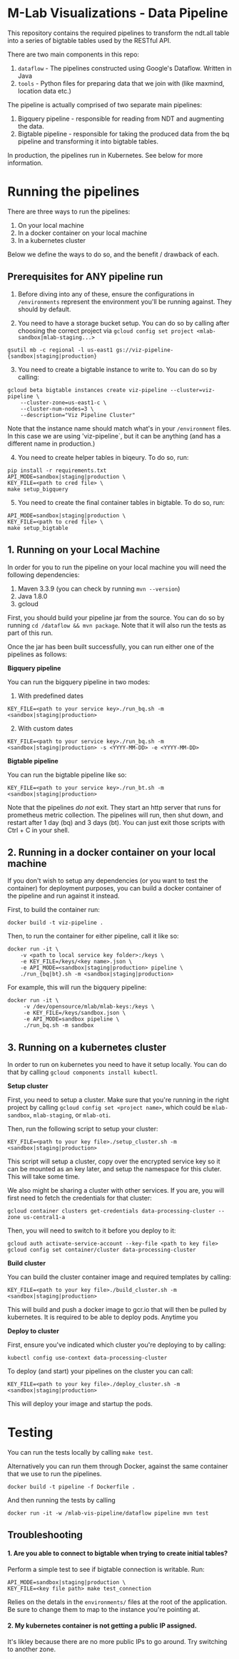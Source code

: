 # M-Lab Visualizations - Data Pipeline

This repository contains the required pipelines to transform the ndt.all
table into a series of bigtable tables used by the RESTful API.

There are two main components in this repo:

1. `dataflow` - The pipelines constructed using Google's Dataflow. Written in Java
2. `tools` - Python files for preparing data that we join with (like maxmind,
location data etc.)

The pipeline is actually comprised of two separate main pipelines:

1. Bigquery pipeline - responsible for reading from NDT and augmenting the data.
1. Bigtable pipeline - responsible for taking the produced data from the bq
pipeline and transforming it into bigtable tables.

In production, the pipelines run in Kubernetes. See below for more information.

# Running the pipelines

There are three ways to run the pipelines:

1. On your local machine
1. In a docker container on your local machine
1. In a kubernetes cluster

Below we define the ways to do so, and the benefit / drawback of each.

## Prerequisites for ANY pipeline run

1. Before diving into any of these, ensure the configurations in `/environments`
represent the environment you'll be running against. They should by default.

2. You need to have a storage bucket setup. You can do so by calling after
choosing the correct project via `gcloud config set project <mlab-sandbox|mlab-staging...>`

`gsutil mb -c regional -l us-east1 gs://viz-pipeline-{sandbox|staging|production}`

3. You need to create a bigtable instance to write to. You can do so by calling:

```
gcloud beta bigtable instances create viz-pipeline --cluster=viz-pipeline \
    --cluster-zone=us-east1-c \
    --cluster-num-nodes=3 \
    --description="Viz Pipeline Cluster"
```

Note that the instance name should match what's in your `/environment` files.
In this case we are using 'viz-pipeline`, but it can be anything (and has
a different name in production.)

4. You need to create helper tables in biqeury. To do so, run:

```
pip install -r requirements.txt
API_MODE=sandbox|staging|production \
KEY_FILE=<path to cred file> \
make setup_bigquery
```

5. You need to create the final container tables in bigtable. To do so, run:

```
API_MODE=sandbox|staging|production \
KEY_FILE=<path to cred file> \
make setup_bigtable
```

## 1. Running on your Local Machine

In order for you to run the pipeline on your local machine you will need the following
dependencies:

1. Maven 3.3.9 (you can check by running `mvn --version`)
1. Java 1.8.0
1. gcloud

First, you should build your pipeline jar from the source.
You can do so by running `cd /dataflow && mvn package`.
Note that it will also run the tests as part of this run.

Once the jar has been built successfully, you can run either one of the pipelines
as follows:

**Bigquery pipeline**

You can run the bigquery pipeline in two modes:
1. With predefined dates

`KEY_FILE=<path to your service key>./run_bq.sh -m <sandbox|staging|production>`

2. With custom dates

`KEY_FILE=<path to your service key>./run_bq.sh -m <sandbox|staging|production> -s <YYYY-MM-DD> -e <YYYY-MM-DD>`

**Bigtable pipeline**

You can run the bigtable pipeline like so:

`KEY_FILE=<path to your service key>./run_bt.sh -m <sandbox|staging|production>`

Note that the pipelines *do not* exit. They start an http server that runs
for prometheus metric collection. The pipelines will run, then shut down, and
restart after 1 day (bq) and 3 days (bt). You can just exit those scripts with
Ctrl + C in your shell.

## 2. Running in a docker container on your local machine

If you don't wish to setup any dependencies (or you want to test the container)
for deployment purposes, you can build a docker container of the pipeline and
run against it instead.

First, to build the container run:

`docker build -t viz-pipeline .`

Then, to run the container for either pipeline, call it like so:

```
docker run -it \
    -v <path to local service key folder>:/keys \
    -e KEY_FILE=/keys/<key name>.json \
    -e API_MODE=<sandbox|staging|production> pipeline \
    ./run_{bq|bt}.sh -m <sandbox|staging|production>
```

For example, this will run the bigquery pipeline:

```
docker run -it \
     -v /dev/opensource/mlab/mlab-keys:/keys \
     -e KEY_FILE=/keys/sandbox.json \
     -e API_MODE=sandbox pipeline \
     ./run_bq.sh -m sandbox
```

## 3. Running on a kubernetes cluster

In order to run on kubernetes you need to have it setup locally. You can do that
by calling `gcloud components install kubectl`.

**Setup cluster**

First, you need to setup a cluster. Make sure that you're running in the
right project by calling `gcloud config set <project name>`, which could be
`mlab-sandbox`, `mlab-staging`, or `mlab-oti`.

Then, run the following script to setup your cluster:

`KEY_FILE=<path to your key file>./setup_cluster.sh -m <sandbox|staging|production>`

This script will setup a cluster, copy over the encrypted service key so it can be
mounted as an key later, and setup the namespace for this cluter.
This will take some time.

We also might be sharing a cluster with other services.
If you are, you will first need to fetch the credentials for that cluster:

`gcloud container clusters get-credentials data-processing-cluster --zone us-central1-a`

Then, you will need to switch to it before you deploy to it:

```
gcloud auth activate-service-account --key-file <path to key file>
gcloud config set container/cluster data-processing-cluster
```

**Build cluster**

You can build the cluster container image and required templates by calling:

`KEY_FILE=<path to your key file>./build_cluster.sh -m <sandbox|staging|production>`

This will build and push a docker image to gcr.io that will then be pulled
by kubernetes. It is required to be able to deploy pods. Anytime you

**Deploy to cluster**

First, ensure you've indicated which cluster you're deploying to by calling:

`kubectl config use-context data-processing-cluster`

To deploy (and start) your pipelines on the cluster you can call:

`KEY_FILE=<path to your key file>./deploy_cluster.sh -m <sandbox|staging|production>`

This will deploy your image and startup the pods.

# Testing

You can run the tests locally by calling `make test`.

Alternatively you can run them through Docker, against the same
container that we use to run the pipelines.

`docker build -t pipeline -f Dockerfile .`

And then running the tests by calling

`docker run -it -w /mlab-vis-pipeline/dataflow pipeline mvn test`


## Troubleshooting

#### 1. Are you able to connect to bigtable when trying to create initial tables?

Perform a simple test to see if bigtable connection is writable. Run:

```
API_MODE=sandbox|staging|production \
KEY_FILE=<key file path> make test_connection
```

Relies on the detals in the `environments/` files at the root of the
application. Be sure to change them to map to the instance you're pointing at.

#### 2. My kubernetes container is not getting a public IP assigned.

It's likley because there are no more public IPs to go around. Try switching
to another zone.